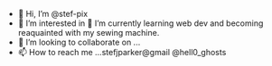 - 👋 Hi, I’m @stef-pix
- 👀 I’m interested in
🌱 I’m currently learning web dev and becoming reaquainted with my sewing machine.
- 💞️ I’m looking to collaborate on ...
- 📫 How to reach me ...stefjparker@gmail @hell0_ghosts

<!---
stef-pix/stef-pix is a ✨ special ✨ repository because its `README.md` (this file) appears on your GitHub profile.
You can click the Preview link to take a look at your changes.
--->
